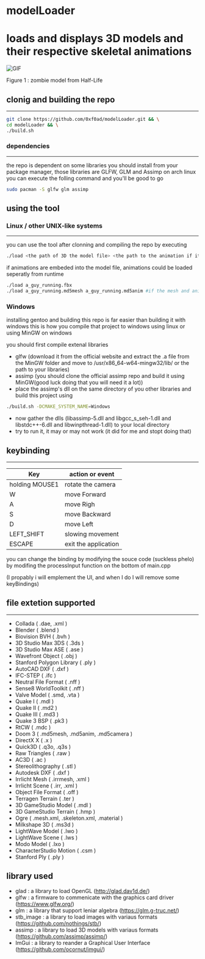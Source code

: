 # modelLoader
loads and displays 3D models and their respective skeletal animations
=======

![GIF](lol.gif)

Figure 1 : zombie model from Half-Life

## clonig and building the repo
------------------

```bash
git clone https://github.com/0xf0ad/modelLoader.git && \
cd modelLoader && \
./build.sh
```

### dependencies
----------------

the repo is dependent on some libraries you should install from your package manager, those libraries are GLFW, GLM and Assimp on arch linux you can execute the folling command and you'll be good to go

```bash
sudo pacman -S glfw glm assimp
```

## using the tool
### Linux / other UNIX-like systems
-----------------
you can use the tool after clonning and compiling the repo by executing

```bash
./load <the path of 3D the model file> <the path to the animation if it existes>
```

if animations are embeded into the model file, animations could be loaded seperatly from runtime

```bash
./load a_guy_running.fbx
./load a_guy_running.md5mesh a_guy_running.md5anim #if the mesh and animation existe on seprate files, make sure to specify the mesh file first and animation one thereafter
```

### Windows
installing gentoo and building this repo is far easier than building it with windows
this is how you compile that project to windows using linux or using MinGW on windows

you should first compile extenal libraries
- glfw (download it from the official website and extract the .a file from the MinGW folder and move to /usr/x86_64-w64-mingw32/lib/ or the path to your libraries)
- assimp (you should clone the official assimp repo and build it using MinGW(good luck doing that you will need it a lot))
- place the assimp's dll on the same directory of you other libraries and build this project using
```bash
./build.sh -DCMAKE_SYSTEM_NAME=Windows
```
- now gather the dlls (libassimp-5.dll and libgcc_s_seh-1.dll and libstdc++-6.dll and libwinpthread-1.dll) to your local directory
- try to run it, it may or may not work (it did for me and stopt doing that)

## keybinding
-------------

|Key                   |action or event            |
|----------------------|---------------------------|
|holding MOUSE1        |rotate the camera          |
|W                     |move Forward               |
|A                     |move Righ                  |
|S                     |move Backward              |
|D                     |move Left                  |
|LEFT_SHIFT            |slowing movement           |
|ESCAPE                |exit the application       |

you can change the binding by modifying the souce code (suckless phelo) by modifing the processInput function on the bottom of main.cpp

(I propably i will emplement the UI, and when I do I will remove some keyBindings) 

## file extetion supported
--------------------------

* Collada                  ( .dae, .xml )
* Blender                  ( .blend )
* Biovision BVH            ( .bvh )
* 3D Studio Max 3DS        ( .3ds )
* 3D Studio Max ASE        ( .ase )
* Wavefront Object         ( .obj )
* Stanford Polygon Library ( .ply )
* AutoCAD DXF              ( .dxf )
* IFC-STEP                 ( .ifc )
* Neutral File Format      ( .nff )
* Sense8 WorldToolkit      ( .nff )
* Valve Model              ( .smd, .vta )
* Quake I                  ( .mdl )
* Quake II                 ( .md2 )
* Quake III                ( .md3 )
* Quake 3 BSP              ( .pk3 )
* RtCW                     ( .mdc )
* Doom 3                   ( .md5mesh, .md5anim, .md5camera )
* DirectX X                ( .x )
* Quick3D                  ( .q3o, .q3s )
* Raw Triangles            ( .raw )
* AC3D                     ( .ac )
* Stereolithography        ( .stl )
* Autodesk DXF             ( .dxf )
* Irrlicht Mesh            ( .irrmesh, .xml )
* Irrlicht Scene           ( .irr, .xml )
* Object File Format       ( .off )
* Terragen Terrain         ( .ter )
* 3D GameStudio Model      ( .mdl )
* 3D GameStudio Terrain    ( .hmp )
* Ogre                     ( .mesh.xml, .skeleton.xml, .material )
* Milkshape 3D             ( .ms3d )
* LightWave Model          ( .lwo )
* LightWave Scene          ( .lws )
* Modo Model               ( .lxo )
* CharacterStudio Motion   ( .csm )
* Stanford Ply             ( .ply )

## library used

* glad : a library to load OpenGL (http://glad.dav1d.de/)
* glfw : a firmware to commenicate with the graphics card driver (https://www.glfw.org/)
* glm : a library that support leniar algebra (https://glm.g-truc.net/)
* stb_image : a library to load images with variaus formats (https://github.com/nothings/stb/)
* assimp : a library to load 3D models with variaus formats (https://github.com/assimp/assimp/)
* ImGui : a library to reander a Graphical User Interface (https://github.com/ocornut/imgui/)
